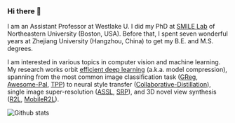 ### Hi there 👋

I am an Assistant Professor at Westlake U. I did my PhD at [SMILE Lab](https://web.northeastern.edu/smilelab/) of Northeastern University (Boston, USA). Before that, I spent seven wonderful years at Zhejiang University (Hangzhou, China) to get my B.E. and M.S. degrees.

I am interested in various topics in computer vision and machine learning. My research works orbit [efficient deep learning](https://github.com/MingSun-Tse/EfficientDNNs) (a.k.a. model compression), spanning from the most common image classification task ([GReg](https://github.com/MingSun-Tse/Regularization-Pruning), [Awesome-PaI](https://github.com/MingSun-Tse/Awesome-Pruning-at-Initialization), [TPP](https://github.com/MingSun-Tse/TPP)) to neural style transfer ([Collaborative-Distillation](https://github.com/MingSun-Tse/Collaborative-Distillation)), single image super-resolution ([ASSL](https://github.com/MingSun-Tse/ASSL), [SRP](https://github.com/MingSun-Tse/SRP)), and 3D novel view synthesis ([R2L](https://snap-research.github.io/R2L/), [MobileR2L](https://snap-research.github.io/MobileR2L/)).


![Github stats](https://github-readme-stats.vercel.app/api?username=mingsun-tse&theme=default&show_icons=true&count_private=true&layout=compact)


<!--
 _special_ ✨ repository because its `README.md` (this file) appears on your GitHub profile.

Here are some ideas to get you started:

- 🔭 I’m currently working on ...
- 🌱 I’m currently learning ...
- 👯 I’m looking to collaborate on ...
- 🤔 I’m looking for help with ...
- 💬 Ask me about ...
- 📫 How to reach me: ...
- 😄 Pronouns: ...
- ⚡ Fun fact: ...
-->
